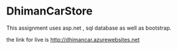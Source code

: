 # DhimanCarStore
This assignment uses asp.net , sql database as well as bootstrap.

the link for live is http://dhimancar.azurewebsites.net
